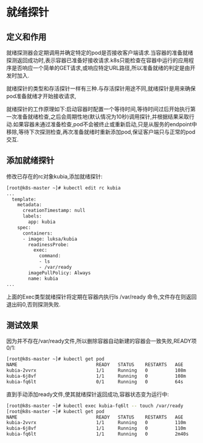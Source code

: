 # 就绪探针

## 定义和作用

就绪探测器会定期调用并确定特定的pod是否接收客户端请求.当容器的准备就绪探测返回成功时,表示容器已准备好接收请求.k8s只能检查在容器中运行的应用程序是否响应一个简单的GET请求,或响应特定URL路径,所以准备就绪的判定是由开发时加入.

就绪探针的类型和存活探针一样有三种.与存活探针用途不同,就绪探针是用来确保pod准备就绪才开始接收请求,

就绪探针的工作原理如下:启动容器时配置一个等待时间,等待时间过后开始执行第一次准备就绪检查,之后会周期性地(默认情况为10秒)调用探针,并根据结果采取行动.如果容器未通过准备检查,pod不会被终止或重新启动,只是从服务的endpoint中移除,等待下次探测检查,再次准备就绪时重新添加pod,保证客户端只与正常的pod交互.



## 添加就绪探针

修改已存在的rc对象kubia,添加就绪探针:

```sh
[root@k8s-master ~]# kubectl edit rc kubia
...
  template:
    metadata:
      creationTimestamp: null
      labels:
        app: kubia
    spec:
      containers:
      - image: luksa/kubia
        readinessProbe:
          exec:
            command:
            - ls
            - /var/ready
        imagePullPolicy: Always
        name: kubia
...
```

上面的Exec类型就绪探针将定期在容器内执行ls /var/ready 命令,文件存在则返回退出码0,否则探测失败.



## 测试效果

因为并不存在/var/ready文件,所以删除容器自动新建的容器会一致失败,READY项0/1:

```sh
[root@k8s-master ~]# kubectl get pod
NAME                             READY   STATUS    RESTARTS   AGE
kubia-2vvrx                      1/1     Running   0          108m
kubia-6j8vf                      1/1     Running   0          108m
kubia-fq6lt                      0/1     Running   0          64s
```

直到手动添加ready文件,使其就绪探针返回成功,容器状态变为运行中:

```sh
[root@k8s-master ~]# kubectl exec kubia-fq6lt -- touch /var/ready
[root@k8s-master ~]# kubectl get pod
NAME                             READY   STATUS    RESTARTS   AGE
kubia-2vvrx                      1/1     Running   0          110m
kubia-6j8vf                      1/1     Running   0          110m
kubia-fq6lt                      1/1     Running   0          2m40s
```

